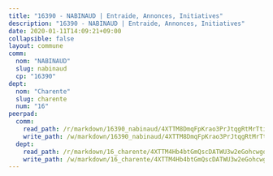 ```yaml
---
title: "16390 - NABINAUD | Entraide, Annonces, Initiatives"
description: "16390 - NABINAUD | Entraide, Annonces, Initiatives"
date: 2020-01-11T14:09:21+09:00
collapsible: false
layout: commune
comm:
  nom: "NABINAUD"
  slug: nabinaud
  cp: "16390"
dept:
  nom: "Charente"
  slug: charente
  num: "16"
peerpad:
  comm:
    read_path: /r/markdown/16390_nabinaud/4XTTM8DmqFpKrao3PrJtqgRtMrTticD7Azf2tQSEjdbNTK5G5
    write_path: /w/markdown/16390_nabinaud/4XTTM8DmqFpKrao3PrJtqgRtMrTticD7Azf2tQSEjdbNTK5G5-K3TgUCrh6ufHAwahnVdYwCYynJo3imeZ4fFswGdzQ1sXzubdXFb985ijFt5PWjMkXo9z9SjR3maozfWsiAtc6Gz2Mtnjrz7qMGV4MB1X5VMwuNE9eU6J8jHKtaEkNKk6B6s3CJ6m
  dept:
    read_path: /r/markdown/16_charente/4XTTM4Hb4btGmQscDATWU3w2eGohcwgqasCDtGWVahJnAEsq8
    write_path: /w/markdown/16_charente/4XTTM4Hb4btGmQscDATWU3w2eGohcwgqasCDtGWVahJnAEsq8-K3TgU9zhAjxEMbYrSr9VB24idAgS7xBryN3TjEsJmsrToRfRc8PWUu9zDXmtMXWLR7TNqZhAPJFsnJ4QbuWpLJvHpyW2q8LZxtsaakTfiMdj4HFsc11ZXzpn4aT8zYKZzSLwV1CA
---
```


